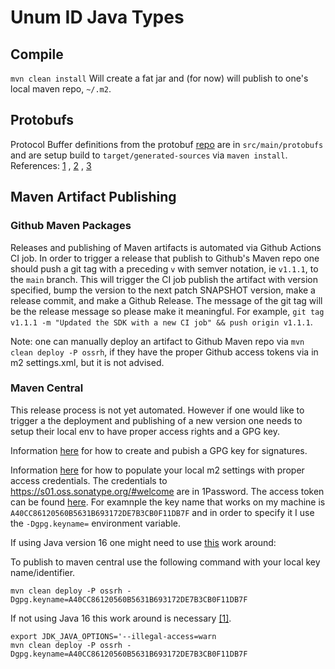 # Unum ID Java Types

## Compile

`mvn clean install`
Will create a fat jar and (for now) will publish to one's local maven repo, `~/.m2`.

## Protobufs

Protocol Buffer definitions from the protobuf [repo](https://github.com/UnumID/protobufs) are in `src/main/protobufs`
and are setup build to `target/generated-sources` via `maven install`.
References: [1](https://medium.com/@knoldus/compile-protocol-buffers-using-maven-d6f1795a3257)
, [2](https://developers.google.com/protocol-buffers/docs/reference/java-generated)
, [3](https://developers.google.com/protocol-buffers/docs/javatutorial)

## Maven Artifact Publishing

### Github Maven Packages

Releases and publishing of Maven artifacts is automated via Github Actions CI job. In order to trigger a release that
publish to Github's Maven repo one should push a git tag with a preceding `v` with semver notation, ie `v1.1.1`, to
the `main` branch. This will trigger the CI job publish the artifact with version specified, bump the version to the
next patch SNAPSHOT version, make a release commit, and make a Github Release. The message of the git tag will be the
release message so please make it meaningful. For
example, `git tag v1.1.1 -m "Updated the SDK with a new CI job" && push origin v1.1.1`.

Note: one can manually deploy an artifact to Github Maven repo via `mvn clean deploy -P ossrh`, if they have the proper
Github access tokens via in m2 settings.xml, but it is not advised.

### Maven Central

This release process is not yet automated. However if one would like to trigger a the deployment and publishing of a new
version one needs to setup their local env to have proper access rights and a GPG key.

Information [here](https://central.sonatype.org/publish/requirements/gpg/) for how to create and pubish a GPG key for
signatures.

Information [here](https://www.youtube.com/watch?v=b5D2EBjLp40) for how to populate your local m2 settings with proper
access credentials. The credentials to https://s01.oss.sonatype.org/#welcome are in 1Password. The access token can be
found [here](https://s01.oss.sonatype.org/#profile;User%20Token). For examnple the key name that works on my machine
is `A40CC86120560B5631B693172DE7B3CB0F11DB7F` and in order to specify it I use the `-Dgpg.keyname=` environment
variable.

If using Java version 16 one might need to use [this](https://issues.sonatype.org/browse/NEXUS-27902) work around:

To publish to maven central use the following command with your local key name/identifier.

```
mvn clean deploy -P ossrh -Dgpg.keyname=A40CC86120560B5631B693172DE7B3CB0F11DB7F
```

If not using Java 16 this work around is necessary [[1]](https://issues.sonatype.org/browse/NEXUS-27902).

```
export JDK_JAVA_OPTIONS='--illegal-access=warn
mvn clean deploy -P ossrh -Dgpg.keyname=A40CC86120560B5631B693172DE7B3CB0F11DB7F
```

